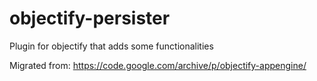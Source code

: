 # objectify-persister

Plugin for objectify that adds some functionalities

Migrated from: https://code.google.com/archive/p/objectify-appengine/
